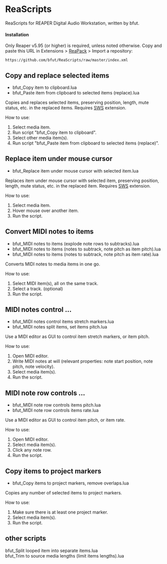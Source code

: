 # ReaScripts
ReaScripts for REAPER Digital Audio Workstation, written by bfut. 

#### Installation
Only Reaper v5.95 (or higher) is required, unless noted otherwise.
Copy and paste this URL in Extensions > [ReaPack](https://github.com/cfillion/reapack) > Import a repository:

```
https://github.com/bfut/ReaScripts/raw/master/index.xml
```


## Copy and replace selected items
* bfut_Copy item to clipboard.lua
* bfut_Paste item from clipboard to selected items (replace).lua

Copies and replaces selected items, preserving position, length, mute status, etc. in the replaced items. Requires [SWS](http://www.sws-extension.org/) extension.

How to use:
  1) Select media item.
  2) Run script "bfut_Copy item to clipboard".
  3) Select other media item(s).
  4) Run script "bfut_Paste item from clipboard to selected items (replace)".


## Replace item under mouse cursor
* bfut_Replace item under mouse cursor with selected item.lua

Replaces item under mouse cursor with selected item, preserving position, length, mute status, etc. in the replaced item. Requires [SWS](http://www.sws-extension.org/) extension.

How to use:
  1) Select media item.
  2) Hover mouse over another item.
  3) Run the script.


## Convert MIDI notes to items
* bfut_MIDI notes to items (explode note rows to subtracks).lua  
* bfut_MIDI notes to items (notes to subtrack, note pitch as item pitch).lua  
* bfut_MIDI notes to items (notes to subtrack, note pitch as item rate).lua  

Converts MIDI notes to media items in one go.

How to use:  
  1) Select MIDI item(s), all on the same track.  
  2) Select a track. (optional)  
  3) Run the script.  
  
  
## MIDI notes control ...
* bfut_MIDI notes control items stretch markers.lua  
* bfut_MIDI notes split items, set items pitch.lua  

Use a MIDI editor as GUI to control item stretch markers, or item pitch.

How to use:  
  1) Open MIDI editor.  
  2) Write MIDI notes at will (relevant properties: note start position, note pitch, note velocity).  
  3) Select media item(s).  
  4) Run the script.  


## MIDI note row controls ...
* bfut_MIDI note row controls items pitch.lua  
* bfut_MIDI note row controls items rate.lua  

Use a MIDI editor as GUI to control item pitch, or item rate.

How to use:  
  1) Open MIDI editor.  
  2) Select media item(s).  
  3) Click any note row.  
  4) Run the script.  


## Copy items to project markers
* bfut_Copy items to project markers, remove overlaps.lua  

Copies any number of selected items to project markers.  
  
How to use:  
  1) Make sure there is at least one project marker.  
  2) Select media item(s).  
  3) Run the script.  
  
  
## other scripts
bfut_Split looped item into separate items.lua  
bfut_Trim to source media lengths (limit items lengths).lua  
